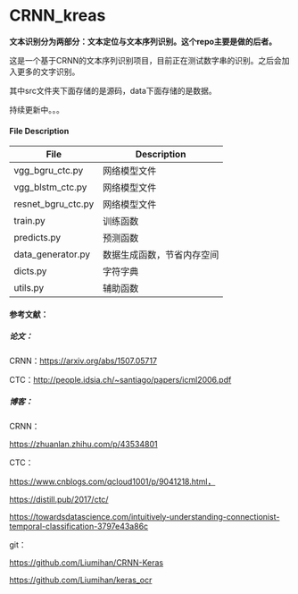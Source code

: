 # CRNN_kreas

**文本识别分为两部分：文本定位与文本序列识别。这个repo主要是做的后者。**

这是一个基于CRNN的文本序列识别项目，目前正在测试数字串的识别。之后会加入更多的文字识别。

其中src文件夹下面存储的是源码，data下面存储的是数据。

持续更新中。。。

#### File Description

| File               | Description                |
| ------------------ | -------------------------- |
| vgg_bgru_ctc.py    | 网络模型文件               |
| vgg_blstm_ctc.py   | 网络模型文件               |
| resnet_bgru_ctc.py | 网络模型文件               |
| train.py           | 训练函数                   |
| predicts.py        | 预测函数                   |
| data_generator.py  | 数据生成函数，节省内存空间 |
| dicts.py           | 字符字典                   |
| utils.py           | 辅助函数                   |



#### 参考文献：

##### 论文：

CRNN：https://arxiv.org/abs/1507.05717

CTC：http://people.idsia.ch/~santiago/papers/icml2006.pdf

##### 博客：

CRNN：

https://zhuanlan.zhihu.com/p/43534801

CTC：

https://www.cnblogs.com/qcloud1001/p/9041218.html，

https://distill.pub/2017/ctc/

https://towardsdatascience.com/intuitively-understanding-connectionist-temporal-classification-3797e43a86c

git：

https://github.com/Liumihan/CRNN-Keras

https://github.com/Liumihan/keras_ocr